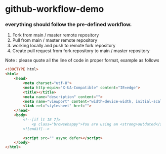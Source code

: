 # github-workflow-demo

### everything should follow the pre-defined workflow.
1. Fork from main / master remote repository 
2. Pull from main / master remote repository
3. working locally and push to remote fork repository
4. Create pull request from fork repository to main / master repository 

Note : please quote all the line of code in proper format, example as follows

```html
<!DOCTYPE html>
<html>
    <head>
        <meta charset="utf-8">
        <meta http-equiv="X-UA-Compatible" content="IE=edge">
        <title></title>
        <meta name="description" content="">
        <meta name="viewport" content="width=device-width, initial-scale=1">
        <link rel="stylesheet" href="">
    </head>
    <body>
        <!--[if lt IE 7]>
            <p class="browsehappy">You are using an <strong>outdated</strong> browser. Please <a href="#">upgrade your browser</a> to improve your experience.</p>
        <![endif]-->
        
        <script src="" async defer></script>
    </body>
</html>
```
